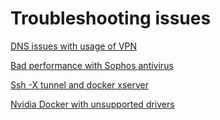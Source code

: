 # Troubleshooting issues 

[DNS issues with usage of VPN](troubleshooting/dns_issues_with_vpn_use.md)

[Bad performance with Sophos antivirus](troubleshooting/bad_performance_with_sophos_antivirus.md)

[Ssh -X tunnel and docker xserver](troubleshooting/ssh_tunnel_and_gui_applications.md)

[Nvidia Docker with unsupported drivers](troubleshooting/nvidia_docker_with_unsupported_drivers.md)
